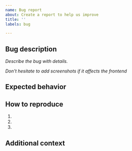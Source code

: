 ```yaml
---
name: Bug report
about: Create a report to help us improve
title: ''
labels: bug

---
```

## Bug description
*Describe the bug with details.*  

*Don't hesitate to add screenshots if it affects the frontend*  

## Expected behavior

## How to reproduce
1. 
1. 
1. 

## Additional context
